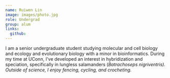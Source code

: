 ```yaml
---
name: Ruiwen Lin
image: images/photo.jpg
role: Undergrad
group: alum
links:
  github:
---
```


I am a senior undergraduate student studying molecular and cell biology and ecology and evolutionary biology with a minor in bioinformatics. During my time at UConn, I've developed an interest in hybridization and speciation, specifically in lungless salamanders (<i>Batrachoseps nigriventris<i>). Outside of science, I enjoy fencing, cycling, and crocheting.
